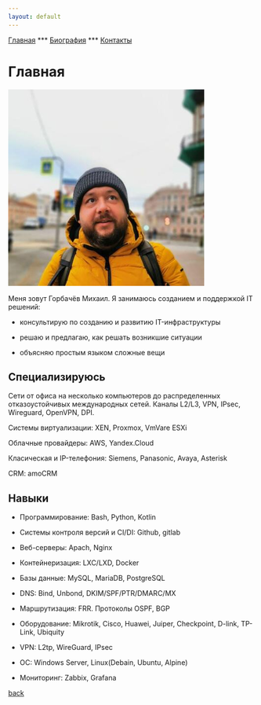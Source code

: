 ```yaml
---
layout: default
---
```

[Главная](./) *** [Биография](./bio.html) *** [Контакты](./links.html)

# Главная
![Моё фото](./12420316-2.jpg)

Меня зовут Горбачёв Михаил. Я занимаюсь созданием и поддержкой IT решений:

- консультирую по созданию и развитию IT-инфраструктуры  

- решаю и предлагаю, как решать возникшие ситуации

- объясняю простым языком сложные вещи

## Специализируюсь

Сети от офиса на несколько компьютеров до распределенных отказоустойчивых международных сетей.
Каналы L2/L3, VPN, IPsec, Wireguard, OpenVPN, DPI. 

Системы виртуализации: XEN, Proxmox, VmVare ESXi

Облачные провайдеры: AWS, Yandex.Cloud

Класическая и IP-телефония: Siemens, Panasonic, Avaya, Asterisk

CRM: amoCRM
 

## Навыки

- Программирование: Bash, Python, Kotlin

- Системы контроля версий и CI/DI: Github, gitlab

- Веб-серверы: Apach, Nginx

- Контейнеризация: LXC/LXD, Docker

- Базы данные: MySQL, MariaDB, PostgreSQL

- DNS: Bind, Unbond, DKIM/SPF/PTR/DMARC/MX

- Маршрутизация: FRR. Протоколы OSPF, BGP

- Оборудование: Mikrotik, Cisco, Huawei, Juiper, Checkpoint, D-link, TP-Link, Ubiquity

- VPN: L2tp, WireGuard, IPsec

- ОС: Windows Server, Linux(Debain, Ubuntu, Alpine)

- Мониторинг: Zabbix, Grafana 


[back](./)